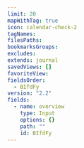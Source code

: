 ```yaml
---
limit: 20
mapWithTag: true
icon: calendar-check-2
tagNames: 
filesPaths: 
bookmarksGroups: 
excludes: 
extends: journal
savedViews: []
favoriteView: 
fieldsOrder:
  - BIfdFy
version: "2.2"
fields:
  - name: overview
    type: Input
    options: {}
    path: ""
    id: BIfdFy
---
```

